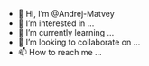 - 👋 Hi, I’m @Andrej-Matvey
- 👀 I’m interested in ...
- 🌱 I’m currently learning ...
- 💞️ I’m looking to collaborate on ...
- 📫 How to reach me ...

<!---
Andrej-Matvey/Andrej-Matvey is a ✨ special ✨ repository because its `README.md` (this file) appears on your GitHub profile.
You can click the Preview link to take a look at your changes.
--->
